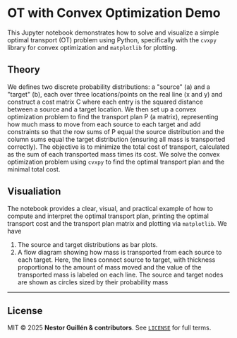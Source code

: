 # OT with Convex Optimization Demo 

This Jupyter notebook demonstrates how to solve and visualize a simple optimal transport (OT) problem using Python, specifically with the `cvxpy` library for convex optimization and `matplotlib` for plotting.

## Theory
We defines two discrete probability distributions: a "source" (a) and a "target" (b), each over three locations/points on the real line (x and y) and construct a cost matrix C where each entry is the squared distance between a source and a target location.  We then set  up a convex optimization problem to find the transport plan P (a matrix), representing how much mass to move from each source to each target and  add  constraints so that the row sums of P equal the source distribution and the column sums equal the target distribution (ensuring all mass is transported correctly).  The objective is to minimize the total cost of transport, calculated as the sum of each transported mass times its cost.  We solve the convex optimization problem using `cvxpy` to find the optimal transport plan and the minimal total cost.

## Visualiation 
The  notebook provides a clear, visual, and practical example of how to compute and interpret the optimal transport plan, printing the optimal transport cost and the transport plan matrix and plotting via `matplotlib`.  We have 
1. The source and target distributions as bar plots. 
2. A flow diagram showing how mass is transported from each source to each target. Here, the lines connect source to target, with thickness proportional to the amount of mass moved and the value of the transported mass is labeled on each line. The source and target nodes are shown as circles sized by their probability mass

---


## License <a id="license"></a>

MIT © 2025 **Nestor Guillén & contributors**.
See [`LICENSE`](LICENSE) for full terms.
